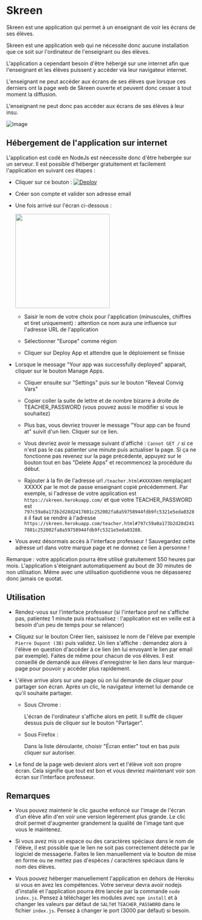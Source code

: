 # Skreen

Skreen est une application qui permet à un enseignant de voir les écrans de ses élèves.

Skreen est une application web qui ne nécessite donc aucune installation que ce soit sur l'ordinateur de l'enseignant ou des élèves.

L'application a cependant besoin d'être hébergé sur une internet afin que l'enseignant et les élèves puissent y accéder via leur navigateur internet.

L'enseignant ne peut accéder aux écrans de ses élèves que lorsque ces derniers ont la page web de Skreen ouverte et peuvent donc cesser à tout moment la diffusion.

L'enseignant ne peut donc pas accéder aux écrans de ses élèves à leur insu.

![image](https://user-images.githubusercontent.com/53106394/87574631-effb2e00-c6ce-11ea-8263-2402b548a964.png)


## Hébergement de l'application sur internet

L'application est codé en NodeJs est néecessite donc d'être hebergée sur un serveur. Il est possible d'héberger gratuitement et facilement l'application en suivant ces étapes :

- Cliquer sur ce bouton : [![Deploy](https://www.herokucdn.com/deploy/button.svg)](https://heroku.com/deploy?template=https://github.com/DegrangeM/Skreen)

- Créer son compte et valider son adresse email

- Une fois arrivé sur l'écran ci-dessous :
  
  <img src="https://user-images.githubusercontent.com/53106394/87570968-a8be6e80-c6c9-11ea-915d-94f68ea553cb.png" height="250" />

   - Saisir le nom de votre choix pour l'application (minuscules, chiffres et tiret uniquement) : attention ce nom aura une influence sur l'adresse URL de l'application
   
   - Sélectionner "Europe" comme région
   
   - Cliquer sur Deploy App et attendre que le déploiement se finisse
   
- Lorsque le message "Your app was successfully deployed" apparait, cliquer sur le bouton Manage Apps.

   - Cliquer ensuite sur "Settings" puis sur le bouton "Reveal Convig Vars"
   
   - Copier coller la suite de lettre et de nombre bizarre à droite de TEACHER_PASSWORD (vous pouvez aussi le modifier si vous le souhaitez)
   
   - Plus bas, vous devriez trouver le message "Your app can be found at" suivit d'un lien. Cliquer sur ce lien.
   
   - Vous devriez avoir le message suivant d'affiché : `Cannot GET /` si ce n'est pas le cas patienter une minute puis actualiser la page. Si ça ne fonctionne pas revenez sur la page précédente, appuyez sur le bouton tout en bas "Delete Apps" et recommencez la procédure du début.
   
   - Rajouter à la fin de l'adresse url `/teacher.html#XXXXX`en remplaçant XXXXX par le mot de passe enseignant copié précédemment.
     Par exemple, si l'adresse de votre application est `https://skreen.herokuapp.com/` et que votre TEACHER_PASSWORD est `797c59a0a173b2d28d2417801c252002fa8a59758944fdb9fc5321e5eda03288` il faut se rendre à l'adresse `https://skreen.herokuapp.com/teacher.html#797c59a0a173b2d28d2417801c252002fa8a59758944fdb9fc5321e5eda03288`.
     
- Vous avez désormais accès à l'interface professeur ! Sauvegardez cette adresse url dans votre marque page et ne donnez ce lien à personne !

Remarque : votre application pourra être utilisé gratuitement 550 heures par mois. L'application s'éteignant automatiquement au bout de 30 minutes de non utilisation. Même avec une utilisation quotidienne vous ne dépasserez donc jamais ce quotat.

## Utilisation

- Rendez-vous sur l'interface professeur (si l'interface prof ne s'affiche pas, patientez 1 minute puis réactualisez : l'application est en veille est à besoin d'un peu de temps pour se relancer)

- Cliquez sur le bouton Créer lien, saisissez le nom de l'élève par exemple `Pierre Dupont (3B)` puis validez. Un lien s'affiche : demandez alors à l'élève en question d'accéder à ce lien (en lui envoyant le lien par email par exemple). Faites de même pour chacun de vos élèves. Il est conseillé de demandé aux élèves d'enregistrer le lien dans leur marque-page pour pouvoir y accéder plus rapidement.

- L'élève arrive alors sur une page où on lui demande de cliquer pour partager son écran. Après un clic, le navigateur internet lui demande ce qu'il souhaite partager.

    - Sous Chrome :

      L'écran de l'ordinateur s'affiche alors en petit. Il suffit de cliquer dessus puis de cliquer sur le bouton "Partager".
      
    - Sous Firefox :
    
      Dans la liste déroulante, choisir "Écran entier" tout en bas puis cliquer sur autoriser.
      
- Le fond de la page web devient alors vert et l'élève voit son propre écran. Cela signifie que tout est bon et vous devriez maintenant voir son écran sur l'interface professeur.

## Remarques

- Vous pouvez maintenir le clic gauche enfoncé sur l'image de l'écran d'un élève afin d'en voir une version légèrement plus grande. Le clic droit permet d'augmenter grandement la qualité de l'image tant que vous le maintenez.

- Si vous avez mis un espace ou des caractères spéciaux dans le nom de l'élève, il est possible que le lien ne soit pas correctement détecté par le logiciel de messagerie. Faites le lien manuellement via le bouton de mise en forme ou ne mettez pas d'espèces / caractères spéciaux dans le nom des élèves.

- Vous pouvez héberger manuellement l'application en dehors de Heroku si vous en avez les compétences. Votre serveur devra avoir nodejs d'installé et l'application pourra être lancée par la commande `node index.js`. Pensez à téléchager les modules avec `npm install` et à changer les valeurs par défaut de `SALT`et `TEACHER_PASSWORD` dans le fichier `index.js`. Pensez à changer le port (3000 par défaut) si besoin.
